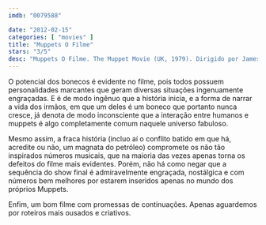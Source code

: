 ```yaml
---
imdb: "0079588"

date: "2012-02-15"
categories: [ "movies" ]
title: "Muppets O Filme"
stars: "3/5"
desc: "Muppets O Filme. The Muppet Movie (UK, 1979). Dirigido por James Frawley. Escrito por Jack Burns, Jerry Juhl. Com Jim Henson, Frank Oz, Jerry Nelson, Richard Hunt, Dave Goelz, Charles Durning, Austin Pendleton, Edgar Bergen, Milton Berle."
---
```

O potencial dos bonecos é evidente no filme, pois todos possuem personalidades marcantes que geram diversas situações ingenuamente engraçadas. E é de modo ingênuo que a história inicia, e a forma de narrar a vida dos irmãos, em que um deles é um boneco que portanto nunca cresce, já denota de modo inconsciente que a interação entre humanos e muppets é algo completamente comum naquele universo fabuloso.

Mesmo assim, a fraca história (incluo aí o conflito batido em que há, acredite ou não, um magnata do petróleo) compromete os não tão inspirados números musicais, que na maioria das vezes apenas torna os defeitos do filme mais evidentes. Porém, não há como negar que a sequência do show final é admiravelmente engraçada, nostálgica e com números bem melhores por estarem inseridos apenas no mundo dos próprios Muppets.

Enfim, um bom filme com promessas de continuações. Apenas aguardemos por roteiros mais ousados e criativos.


